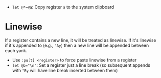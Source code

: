 - `let @*=@a`: Copy register `a` to the system clipboard

# Linewise

If a register contains a new line, it will be treated as linewise. If it's linewise if it's appended to (e.g., `"Ay`) then a new line will be appended between each yank.

- Use `:pu[t] <register>` to force paste linewise from a register
- `let @b="\n"`: Set a register just a line break (so subsequent appends with `"By` will have line break inserted between them)

